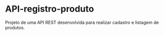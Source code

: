 # API-registro-produto
Projeto de uma API REST desenvolvida para realizar cadastro e listagem de produtos.
